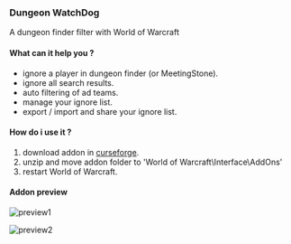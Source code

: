 ### Dungeon WatchDog
A dungeon finder filter with World of Warcraft


#### What can it help you ?
- ignore a player in dungeon finder (or MeetingStone).
- ignore all search results.
- auto filtering of ad teams.
- manage your ignore list.
- export / import and share your ignore list.


#### How do i use it ?
1. download addon in [curseforge](https://wow.curseforge.com/projects/dungeonwatchdog/files).
2. unzip and move addon folder to 'World of Warcraft\Interface\AddOns'
3. restart World of Warcraft.

#### Addon preview

![preview1](http://static.wittsay.cc/wow/1.png)


![preview2](http://static.wittsay.cc/wow/2.png)


